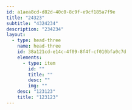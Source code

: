 ```yaml
---
id: a1aea8cd-d82d-40c0-8c9f-e9cf185a7f9e
title: "24323"
subtitle: "4324234"
description: "234234"
layout:
  - type: head-three
    name: head-three
    id: 38a121cd-e14c-4f09-8f4f-cf010bfa0c7d
    elements:
      - type: item
        id: ""
        title: ""
        desc: ""
        img: ""
    desc: "123123"
    title: "123123"
---
```

